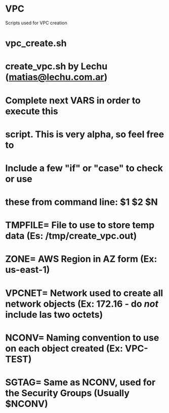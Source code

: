 # VPC
Scripts used for VPC creation

# vpc_create.sh
# create_vpc.sh by Lechu (matias@lechu.com.ar)
# Complete next VARS in order to execute this
# script. This is very alpha, so feel free to
# Include a few "if" or "case" to check or use
# these from command line: $1 $2 $N
#
# TMPFILE= File to use to store temp data (Es: /tmp/create_vpc.out)
# ZONE= AWS Region in AZ form (Ex: us-east-1)
# VPCNET= Network used to create all network objects (Ex: 172.16 - do *not* include las two octets)
# NCONV= Naming convention to use on each object created (Ex: VPC-TEST)
# SGTAG= Same as NCONV, used for the Security Groups (Usually $NCONV)

